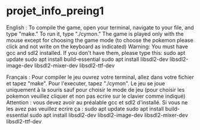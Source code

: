 # projet_info_preing1

English : 
To compile the game, open your terminal, navigate to your file, and type "make."
To run it, type "./cymon."
The game is played only with the mouse except for choosing the game mode (to choose the pokemon please click and not write on the keyboard as indicated)
Warning: You must have gcc and sdl2 installed.
If you don't have them, please type this:
sudo apt update
sudo apt install build-essential
sudo apt install libsdl2-dev libsdl2-image-dev libsdl2-mixer-dev libsdl2-ttf-dev


Français : 
Pour compiler le jeu ouvrez votre terminal, allez dans votre fichier et tapez "make".
Pour l'executer, tapez "./cymon".
Le jeu se joue uniquement à la souris sauf pour choisir le mode de jeu (pour choisir les pokemon veuillez cliquer et non pas ecrire sur le clavier comme indiqué)
Attention : vous devez avoir au préalable gcc et sdl2 d'installé.
Si vous ne les avez pas veuillez ecrire ça :
sudo apt update
sudo apt install build-essential
sudo apt install libsdl2-dev libsdl2-image-dev libsdl2-mixer-dev libsdl2-ttf-dev

